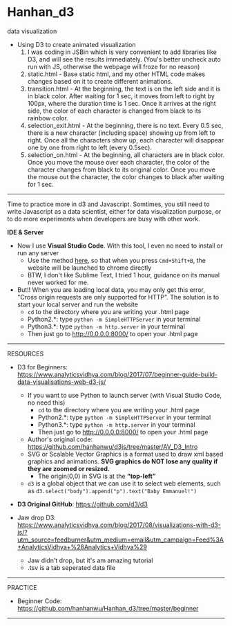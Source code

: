 # Hanhan_d3
data visualization

* Using D3 to create animated visualization
  1. I was coding in JSBin which is very convenient to add libraries like D3, and will see the results immediately. (You's better uncheck auto run with JS, otherwise the webpage will froze for no reason)
  2. static.html - Base static html, and my other HTML code makes changes based on it to create different animations.
  3. transition.html - At the beginning, the text is on the left side and it is in black color. After waiting for 1 sec, it moves from left to right by 100px, where the duration time is 1 sec. Once it arrives at the right side, the color of each character is changed from black to its rainbow color.
  4. selection_exit.html - At the beginning, there is no text. Every 0.5 sec, there is a new character (including space) showing up from left to right. Once all the characters show up, each character will disappear one by one from right to left (every 0.5sec).
  5. selection_on.html - At the beginning, all characters are in black color. Once you move the mouse over each character, the color of the character changes from black to its original color. Once you move the mouse out the character, the color changes to black after waiting for 1 sec.

*************************************************************************************************

Time to practice more in d3 and Javascript. Somtimes, you still need to write Javascript as a data scientist, either for data visualization purpose, or to do more experiments when developers are busy with other work.

<b>IDE & Server</b>
* Now I use <b>Visual Studio Code</b>. With this tool, I even no need to install or run any server
  * Use the method [here][1], so that when you press `Cmd+Shift+B`, the website will be launched to chrome directly
  * BTW, I don't like Sublime Text, I tried 1 hour, guidance on its manual never worked for me.
* But!! When you are loading local data, you may only get this error, "Cross origin requests are only supported for HTTP". The solution is to start your local server and run the website
  * `cd` to the directory where you are writing your .html page
  * Python2.*: type `python -m SimpleHTTPServer` in your terminal
  * Python3.*: type `python -m http.server` in your terminal
  * Then just go to http://0.0.0.0:8000/ to open your .html page


*************************************************************************************************

RESOURCES

* D3 for Beginners: https://www.analyticsvidhya.com/blog/2017/07/beginner-guide-build-data-visualisations-web-d3-js/
  * If you want to use Python to launch server (with Visual Studio Code, no need this)
    * `cd` to the directory where you are writing your .html page
    * Python2.*: type `python -m SimpleHTTPServer` in your terminal
    * Python3.*: type `python -m http.server` in your terminal
    * Then just go to http://0.0.0.0:8000/ to open your .html page
  * Author's original code: https://github.com/hanhanwu/d3js/tree/master/AV_D3_Intro
  * SVG or Scalable Vector Graphics is a format used to draw xml based graphics and animations. <b>SVG graphics do NOT lose any quality if they are zoomed or resized.</b>
    * The origin(0,0) in SVG is at the <b>“top-left”</b>
  * `d3` is a global object that we can use it to select web elements, such as `d3.select("body").append("p").text("Baby Emmanuel!")`
    
* <b>D3 Original GitHub</b>: https://github.com/d3/d3
  
  
* Jaw drop D3: https://www.analyticsvidhya.com/blog/2017/08/visualizations-with-d3-js/?utm_source=feedburner&utm_medium=email&utm_campaign=Feed%3A+AnalyticsVidhya+%28Analytics+Vidhya%29
  * Jaw didn't drop, but it's am amazing tutorial
  * .tsv is a tab seperated data file

*************************************************************************************************

PRACTICE

* Beginner Code: https://github.com/hanhanwu/Hanhan_d3/tree/master/beginner


*************************************************************************************************
  
  
[1]:https://www.webucator.com/blog/2016/06/launch-files-browser-visual-studio-code/
